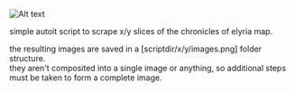 ![Alt text]("coemapper.png")

simple autoit script to scrape x/y slices of the chronicles of elyria map.  
  
the resulting images are saved in a [scriptdir/x/y/images.png] folder structure.  
they aren't composited into a single image or anything, so additional steps must be taken to form a complete image.
